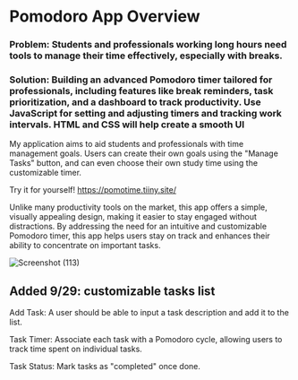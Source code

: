 <h1>Pomodoro App Overview</h1>

<h3>Problem: Students and professionals working long hours need tools to manage their time effectively, especially with breaks.</h3>
<h3>Solution: Building an advanced Pomodoro timer tailored for professionals, including features like break reminders, task prioritization, and a dashboard to track productivity. Use JavaScript for setting and adjusting timers and tracking work intervals. HTML and CSS will help create a smooth UI </h3>

My application aims to aid students and professionals with time management goals. Users can create their own goals using the "Manage Tasks" button, and can even choose their own study time using the customizable timer.

Try it for yourself! https://pomotime.tiiny.site/

Unlike many productivity tools on the market, this app offers a simple, visually appealing design, making it easier to stay engaged without distractions. By addressing the need for an intuitive and customizable Pomodoro timer, this app helps users stay on track and enhances their ability to concentrate on important tasks.

![Screenshot (113)](https://github.com/user-attachments/assets/d2a039d8-cb6e-4ccd-a6ec-2b776af03c06)


<h2>Added 9/29: customizable tasks list </h2> 
        <p>Add Task: A user should be able to input a task description and add it to the list.</p>
        <p>Task Timer: Associate each task with a Pomodoro cycle, allowing users to track time spent on individual tasks.</p>
        <p>Task Status: Mark tasks as "completed" once done.</p>
